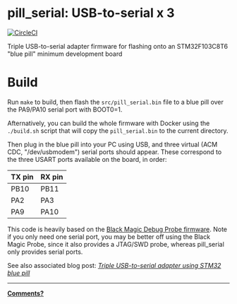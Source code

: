 pill\_serial: USB-to-serial x 3
===============================

[![CircleCI](https://circleci.com/gh/satoshinm/pill_serial.svg?style=svg)](https://circleci.com/gh/satoshinm/pill_serial)

Triple USB-to-serial adapter firmware for flashing onto an STM32F103C8T6 "blue pill" minimum development board

Build
=====

Run `make` to build, then flash the `src/pill_serial.bin` file to a blue pill over the PA9/PA10 serial port with BOOT0=1.

Afternatively, you can build the whole firmware with Docker using the `./build.sh` script that will copy the `pill_serial.bin` to the current directory.

Then plug in the blue pill into your PC using USB, and three virtual (ACM CDC, "/dev/usbmodem") serial ports should appear.
These correspond to the three USART ports available on the board, in order:

| TX pin | RX pin |
| ------ | ------ |
| PB10   | PB11   |
| PA2    | PA3    |
| PA9    | PA10   |

This code is heavily based on the [Black Magic Debug Probe firmware](https://github.com/blacksphere/blackmagic).
Note if you only need one serial port, you may be better off using the Black Magic Probe, since it also provides a JTAG/SWD probe,
whereas pill\_serial only provides serial ports.

See also associated blog post: *[Triple USB-to-serial adapter using STM32 blue pill](https://satoshinm.github.io/blog/171223_stm32serial_triple_usb-to-serial_adapter_using_stm32_blue_pill.html)*

---

**[Comments?](https://www.reddit.com/r/stm32f103/comments/7lu2bz/pill_serial_triple_usbtoserial_adapter_firmware/)**
